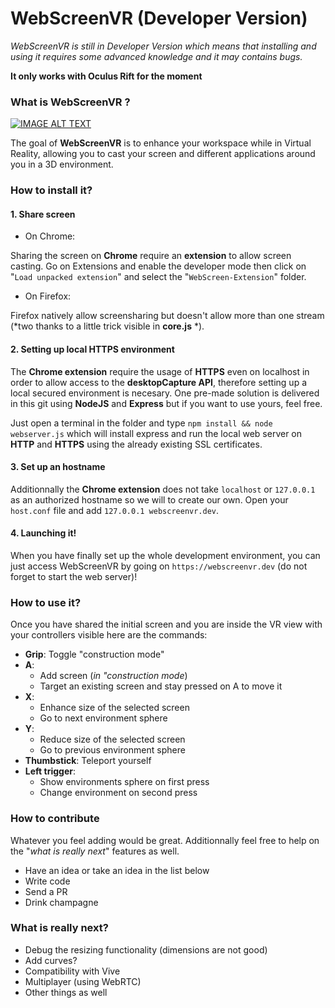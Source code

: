 # WebScreenVR (Developer Version)

*WebScreenVR is still in Developer Version which means that installing and using it requires some advanced knowledge and it may contains bugs.*

**It only works with Oculus Rift for the moment**

### What is WebScreenVR ?
[![IMAGE ALT TEXT](http://img.youtube.com/vi/qfFrcjQn-0A/0.jpg)](https://www.youtube.com/watch?v=qfFrcjQn-0A "WebScreenVR - Poc 2")

The goal of **WebScreenVR** is to enhance your workspace while in Virtual Reality, allowing you to cast your screen and different applications around you in a 3D environment.

### How to install it? 

#### 1. Share screen

* On Chrome: 

Sharing the screen on **Chrome** require an **extension** to allow screen casting. Go on Extensions and enable the developer mode then click on "`Load unpacked extension`" and select the "`WebScreen-Extension`" folder.

* On Firefox: 

Firefox natively allow screensharing but doesn't allow more than one stream (*two thanks to a little trick visible in **core.js** *).
 

#### 2. Setting up local HTTPS environment

The **Chrome extension** require the usage of **HTTPS** even on localhost in order to allow access to the **desktopCapture API**, therefore setting up a local secured environment is necesary. One pre-made solution is delivered in this git using **NodeJS** and **Express** but if you want to use yours, feel free. 

Just open a terminal in the folder and type `npm install && node webserver.js` which will install express and run the local web server on **HTTP** and **HTTPS** using the already existing SSL certificates. 

#### 3. Set up an hostname

Additionnally the **Chrome extension** does not take `localhost` or `127.0.0.1` as an authorized hostname so we will to create our own. Open your `host.conf` file and add `127.0.0.1 webscreenvr.dev`. 

#### 4. Launching it!

When you have finally set up the whole development environment, you can just access WebScreenVR by going on `https://webscreenvr.dev` (do not forget to start the web server)!

### How to use it?

Once you have shared the initial screen and you are inside the VR view with your controllers visible here are the commands: 

* **Grip**: Toggle "construction mode"
* **A**: 
    * Add screen (*in "construction mode*)
    * Target an existing screen and stay pressed on A to move it
* **X**: 
	* Enhance size of the selected screen
	* Go to next environment sphere
* **Y**: 
	* Reduce size of the selected screen
	* Go to previous environment sphere
* **Thumbstick**: Teleport yourself
* **Left trigger**: 
	* Show environments sphere on first press
	* Change environment on second press

### How to contribute

Whatever you feel adding would be great. Additionnally feel free to help on the "*what is really next*" features as well.

* Have an idea or take an idea in the list below
* Write code
* Send a PR
* Drink champagne

### What is really next?

* Debug the resizing functionality (dimensions are not good)
* Add curves?
* Compatibility with Vive
* Multiplayer (using WebRTC)
* Other things as well


